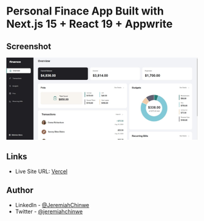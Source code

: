 # Personal Finace App Built with Next.js 15 + React 19 + Appwrite

## Screenshot

![Desktop View](./public/assets/personal_finance-min.jpg)

## Links

- Live Site URL: [Vercel](https://personal-finance-app-drab.vercel.app/)

## Author

- LinkedIn - [@JeremiahChinwe](https://www.linkedin.com/in/jeremiah-chinwe-057180268)
- Twitter - [@jeremiahchinwe](https://www.twitter.com/jeremiahchinwe)

